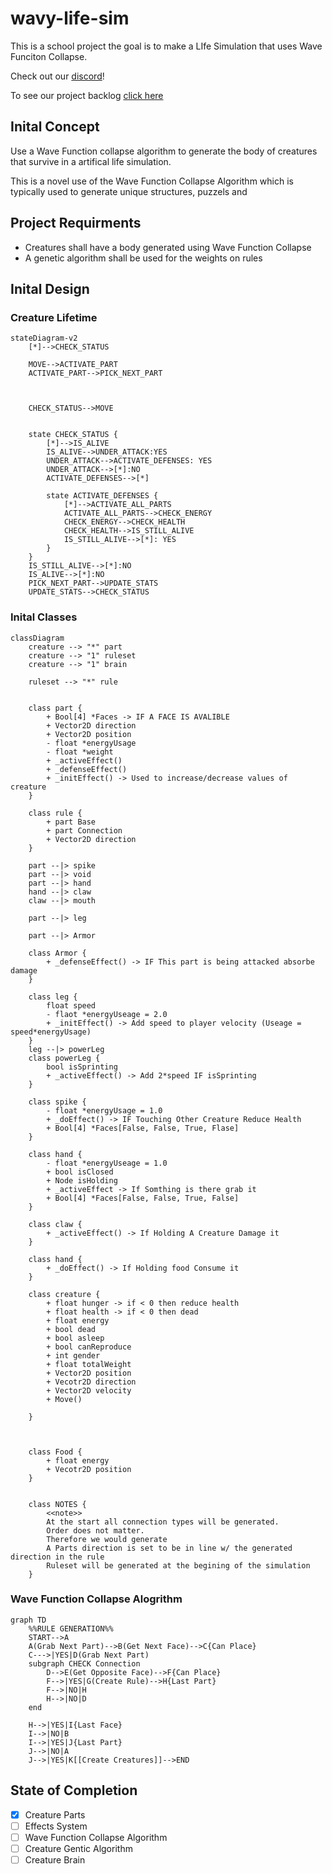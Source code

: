 # wavy-life-sim

This is a school project the goal is to make a LIfe Simulation that uses Wave Funciton Collapse.

Check out our [discord](https://discord.gg/vJMGvk5KaZ)!

To see our project backlog [click here](https://github.com/users/Negative-light/projects/1)

## Inital Concept

Use a Wave Function collapse algorithm to generate the body of creatures that survive in a artifical life simulation.

This is a novel use of the Wave Function Collapse Algorithm which is typically used to generate unique structures, puzzels and

## Project Requirments

- Creatures shall have a body generated using Wave Function Collapse
- A genetic algorithm shall be used for the weights on rules

## Inital Design

### Creature Lifetime

```mermaid
stateDiagram-v2
    [*]-->CHECK_STATUS

    MOVE-->ACTIVATE_PART
    ACTIVATE_PART-->PICK_NEXT_PART



    CHECK_STATUS-->MOVE


    state CHECK_STATUS {
        [*]-->IS_ALIVE
        IS_ALIVE-->UNDER_ATTACK:YES
        UNDER_ATTACK-->ACTIVATE_DEFENSES: YES
        UNDER_ATTACK-->[*]:NO
        ACTIVATE_DEFENSES-->[*]

        state ACTIVATE_DEFENSES {
            [*]-->ACTIVATE_ALL_PARTS
            ACTIVATE_ALL_PARTS-->CHECK_ENERGY
            CHECK_ENERGY-->CHECK_HEALTH
            CHECK_HEALTH-->IS_STILL_ALIVE
            IS_STILL_ALIVE-->[*]: YES
        }
    }
    IS_STILL_ALIVE-->[*]:NO
    IS_ALIVE-->[*]:NO
    PICK_NEXT_PART-->UPDATE_STATS
    UPDATE_STATS-->CHECK_STATUS
```

### Inital Classes

```mermaid
classDiagram
    creature --> "*" part
    creature --> "1" ruleset
    creature --> "1" brain

    ruleset --> "*" rule


    class part {
        + Bool[4] *Faces -> IF A FACE IS AVALIBLE
        + Vector2D direction
        + Vector2D position
        - float *energyUsage
        - float *weight
        + _activeEffect()
        + _defenseEffect()
        + _initEffect() -> Used to increase/decrease values of creature
    }

    class rule {
        + part Base
        + part Connection
        + Vector2D direction
    }

    part --|> spike
    part --|> void
    part --|> hand
    hand --|> claw
    claw --|> mouth

    part --|> leg

    part --|> Armor

    class Armor {
        + _defenseEffect() -> IF This part is being attacked absorbe damage
    }

    class leg {
        float speed
        - flaot *energyUseage = 2.0
        + _initEffect() -> Add speed to player velocity (Useage = speed*energyUsage)
    }
    leg --|> powerLeg
    class powerLeg {
        bool isSprinting
        + _activeEffect() -> Add 2*speed IF isSprinting
    }

    class spike {
        - float *energyUsage = 1.0
        + _doEffect() -> IF Touching Other Creature Reduce Health
        + Bool[4] *Faces[False, False, True, Flase]
    }

    class hand {
        - float *energyUseage = 1.0
        + bool isClosed
        + Node isHolding
        + _activeEffect -> If Somthing is there grab it
        + Bool[4] *Faces[False, False, True, False]
    }

    class claw {
        + _activeEffect() -> If Holding A Creature Damage it
    }

    class hand {
        + _doEffect() -> If Holding food Consume it
    }

    class creature {
        + float hunger -> if < 0 then reduce health
        + float health -> if < 0 then dead
        + float energy
        + bool dead
        + bool asleep
        + bool canReproduce
        + int gender
        + float totalWeight
        + Vector2D position
        + Vecotr2D direction
        + Vector2D velocity
        + Move()

    }



    class Food {
        + float energy
        + Vecotr2D position
    }


    class NOTES {
        <<note>>
        At the start all connection types will be generated.
        Order does not matter.
        Therefore we would generate
        A Parts direction is set to be in line w/ the generated direction in the rule
        Ruleset will be generated at the begining of the simulation
    }
```

### Wave Function Collapse Alogrithm

```mermaid
graph TD
    %%RULE GENERATION%%
    START-->A
    A(Grab Next Part)-->B(Get Next Face)-->C{Can Place}
    C--->|YES|D(Grab Next Part)
    subgraph CHECK Connection
        D-->E(Get Opposite Face)-->F{Can Place}
        F-->|YES|G(Create Rule)-->H{Last Part}
        F-->|NO|H
        H-->|NO|D
    end

    H-->|YES|I{Last Face}
    I-->|NO|B
    I-->|YES|J{Last Part}
    J-->|NO|A
    J-->|YES|K[[Create Creatures]]-->END
```

## State of Completion

- [x] Creature Parts
- [ ] Effects System
- [ ] Wave Function Collapse Algorithm
- [ ] Creature Gentic Algorithm
- [ ] Creature Brain
